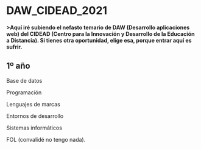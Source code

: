 # DAW_CIDEAD_2021

<strong>>Aquí iré subiendo el nefasto temario de DAW (Desarrollo aplicaciones web) del CIDEAD (Centro para la Innovación y Desarrollo de la Educación a Distancia). Si tienes otra oportunidad, elige esa, porque entrar aquí es sufrir.</strong>

<h2>1º año</h2>

<p>Base de datos</p>
<p>Programación</p>
<p>Lenguajes de marcas</p>
<p>Entornos de desarrollo</p>
<p>Sistemas informáticos</p>
<p>FOL (convalidé no tengo nada).</p>

